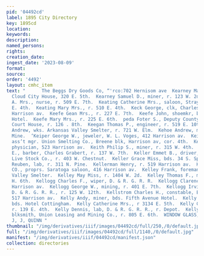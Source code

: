 ```yaml
---
pid: '04492cd'
label: 1895 City Directory
key: 1895cd
location: 
keywords: 
description: 
named_persons: 
rights: 
creation_date: 
ingest_date: '2023-08-09'
format: 
source: 
order: '4492'
layout: cmhc_item
text: "      The Beggs Dry Goods Co, “'rco:702 Hernisom ave  Kearney Mary Miss, propr,
  Cloud City House, 320 E. 5th.  Kearney Samuel D., miner, r. 123 W. 2d.  Kearns Sarah
  A. Mrs., nurse, r. 509 E. 7th.  Keating Catherine Mrs., saloon, Strayhorse Rd, head
  E. 4th.  Keating Mary Mrs., r. 510 E. 4th.  Keck George, clk, Charles Hayden, 405
  Harrison av.  Keefe Gean Mrs., r. 227 E. 7th.  Keefe John, shoemkr, bds. Fifth Avenue
  Hotel.  Keefe Mary Mrs., r. 225 E. 6th.  peda Foter S., Deputy County Treasurer,
  Court House, r. 126 . 8th.  Keegan Thomas P., engineer, r. 519 E. 10th.  Kegler
  Andrew, wks. Arkansas Valley Smelter, r. 721 W. Elm.  Kehoe Andrew, miner, Mahala
  Mine.  ‘Keiper George W., jeweler, W. L. Voges, 412 Harrison av.  Keith Frank A.,
  ass’t mgr. Union Smelting Co., Breene blk, Harrison av, cor. 4th.  Keith J. G.,
  physician, 523 Harrison av.  Keith Philip S., miner, r. 315 W. 4th.  Keller Charles
  E., barber, Charles Grabert, r. 137 W. 7th.  Keller Emmet B., driver, Leadville
  Live Stock Co., r. 403 W. Chestnut.  Keller Grace Miss, bds. 34 S. Spruce.  Keller
  Reuben, lab, r. 311 N. Pine.  Kellerman Henry, r. 519 Harrison av.  KELLERMAN &
  CO., proprs. Saratoga saloon, 416 Harrison av.  Kelley Frank, foreman, Arkansas
  Valley Smelter.  Kelley May Miss, r. 1404 W. 2d.  Kelley Thomas F., miner, r. 707
  H. 6th.  Kellogg Charles F., wiper, D. & R. G. R. R.  Kellogg Clarence, r. 2054
  Harrison av.  Kellogg George W., mining, r. 401 E. 7th.  Kellogg Irving M., foreman,
  D. & R. G. R. R., r. 125 W. 12th.  Kellstrom Charles H., constable, E. W. Smith,
  517 Harrison av.  Kelly Andy, miner, bds. Fifth Avenue Hotel.  Kelly Bessie Miss,
  bds. Hotel Cottingham.  Kelly Catherine Mrs., r 3134 E. 5th.  Kelly C. C., mining,
  r. 139 E. 4th.  Kelly Dennis, lab, D. & R. G. R. R., r. Depot.  Kelly Edward G.,
  blksmith, Union Leasing and Mining Co., r. 805 E. 6th.  WINDOW GLASS, wetx stezer.
  J, J, QUINN "
thumbnail: "/img/derivatives/iiif/images/04492cd/full/250,/0/default.jpg"
full: "/img/derivatives/iiif/images/04492cd/full/1140,/0/default.jpg"
manifest: "/img/derivatives/iiif/04492cd/manifest.json"
collection: directories
---
```

